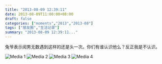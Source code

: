 ```yaml
---
title: "2013-08-09 12:39:11"
date: 2013-08-09T11:00:00+08:00
draft: false
categories: ["moments","2013","2013-08"]
tags: ["朋友圈","生活记录"]
summary: "2013-08-09 12:39:11..."
---
```


兔爷表示阅男无数遇到这样的还是头一次。你们有谁认识他么？反正我是不认识。

![Media 1](/Moments/photos/2013-08-09/201308091239110.jpg)
![Media 2](/Moments/photos/2013-08-09/201308091239111.jpg)
![Media 3](/Moments/photos/2013-08-09/201308091239112.jpg)
![Media 4](/Moments/photos/2013-08-09/201308091239113.jpg)
